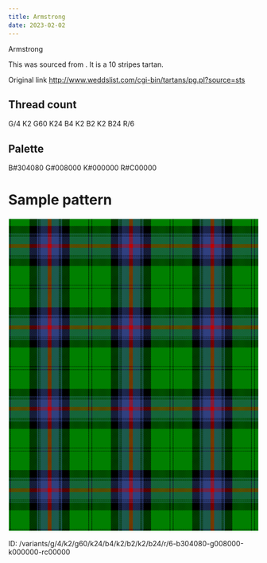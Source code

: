 ```yaml
---
title: Armstrong
date: 2023-02-02
---
```

Armstrong

This was sourced from <no value>.  It is a 10 stripes tartan.

Original link http://www.weddslist.com/cgi-bin/tartans/pg.pl?source=sts

## Thread count
G/4 K2 G60 K24 B4 K2 B2 K2 B24 R/6

## Palette
B#304080 G#008000 K#000000 R#C00000

# Sample pattern

![Tartan detail](tartan.png "G/4 K2 G60 K24 B4 K2 B2 K2 B24 R/6 tartan")

ID: /variants/g/4/k2/g60/k24/b4/k2/b2/k2/b24/r/6-b304080-g008000-k000000-rc00000